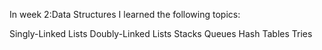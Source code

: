 In week 2:Data Structures I learned the following topics:

Singly-Linked Lists
Doubly-Linked Lists
Stacks
Queues
Hash Tables
Tries
